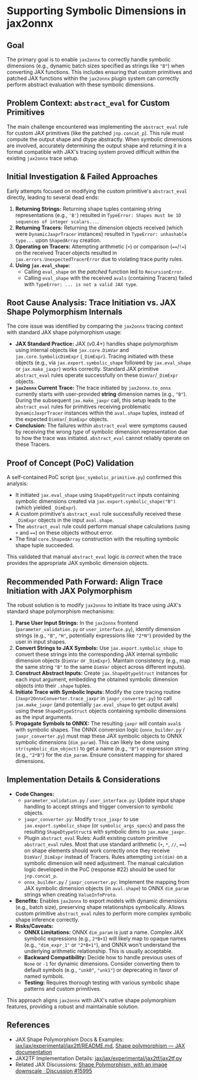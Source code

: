 # Supporting Symbolic Dimensions in jax2onnx

## Goal

The primary goal is to enable `jax2onnx` to correctly handle symbolic dimensions (e.g., dynamic batch sizes specified as strings like `"B"`) when converting JAX functions. This includes ensuring that custom primitives and patched JAX functions within the `jax2onnx` plugin system can correctly perform abstract evaluation with these symbolic dimensions.

## Problem Context: `abstract_eval` for Custom Primitives

The main challenge encountered was implementing the `abstract_eval` rule for custom JAX primitives (like the patched `jnp.concat_p`). This rule must compute the output shape and dtype abstractly. When symbolic dimensions are involved, accurately determining the output shape and returning it in a format compatible with JAX's tracing system proved difficult within the existing `jax2onnx` trace setup.

## Initial Investigation & Failed Approaches

Early attempts focused on modifying the custom primitive's `abstract_eval` directly, leading to several dead ends:

1.  **Returning Strings:** Returning shape tuples containing string representations (e.g., `'B'`) resulted in `TypeError: Shapes must be 1D sequences of integer scalars...`.
2.  **Returning Tracers:** Returning the dimension objects received (which were `DynamicJaxprTracer` instances) resulted in `TypeError: unhashable type...` upon `ShapedArray` creation.
3.  **Operating on Tracers:** Attempting arithmetic (`+`) or comparison (`==`/`!=`) on the received Tracer objects resulted in `jax.errors.UnexpectedTracerError` due to violating trace purity rules.
4.  **Using `jax.eval_shape`:**
    * Calling `eval_shape` on the *patched* function led to `RecursionError`.
    * Calling `eval_shape` with the received `avals` (containing Tracers) failed with `TypeError: ... is not a valid JAX type`.

## Root Cause Analysis: Trace Initiation vs. JAX Shape Polymorphism Internals

The core issue was identified by comparing the `jax2onnx` tracing context with standard JAX shape polymorphism usage:

* **JAX Standard Practice:** JAX (v0.4+) handles shape polymorphism using internal objects like `jax.core.DimVar` and `jax.core.SymbolicDimExpr` (`_DimExpr`). Tracing initiated with these objects (e.g., via `jax.export.symbolic_shape` followed by `jax.eval_shape` or `jax.make_jaxpr`) works correctly. Standard JAX primitive `abstract_eval` rules operate successfully on these `DimVar`/`_DimExpr` objects.
* **`jax2onnx` Current Trace:** The trace initiated by `jax2onnx.to_onnx` currently starts with user-provided **string** dimension names (e.g., `"B"`). During the subsequent `jax.make_jaxpr` call, this setup leads to the `abstract_eval` rules for primitives receiving problematic `DynamicJaxprTracer` instances within the `aval.shape` tuples, instead of the expected `DimVar`/`_DimExpr` objects.
* **Conclusion:** The failures within `abstract_eval` were symptoms caused by receiving the wrong *type* of symbolic dimension representation due to how the trace was initiated. `abstract_eval` cannot reliably operate on these Tracers.

## Proof of Concept (PoC) Validation

A self-contained PoC script (`poc_symbolic_primitive.py`) confirmed this analysis:
* It initiated `jax.eval_shape` using `ShapeDtypeStruct` inputs containing symbolic dimensions created via `jax.export.symbolic_shape("B")` (which yielded `_DimExpr`).
* A custom primitive's `abstract_eval` rule successfully received these `_DimExpr` objects in the input `aval.shape`.
* The `abstract_eval` rule could perform manual shape calculations (using `+` and `==`) on these objects without error.
* The final `core.ShapedArray` construction with the resulting symbolic shape tuple succeeded.

This validated that manual `abstract_eval` logic *is correct* when the trace provides the appropriate JAX symbolic dimension objects.

## Recommended Path Forward: Align Trace Initiation with JAX Polymorphism

The robust solution is to modify `jax2onnx` to initiate its trace using JAX's standard shape polymorphism mechanisms:

1.  **Parse User Input Strings:** In the `jax2onnx` frontend (`parameter_validation.py` or `user_interface.py`), identify dimension strings (e.g., `"B"`, `"H"`, potentially expressions like `"2*N"`) provided by the user in input shapes.
2.  **Convert Strings to JAX Symbols:** Use `jax.export.symbolic_shape` to convert these strings into the corresponding JAX internal symbolic dimension objects (`DimVar` or `_DimExpr`). Maintain consistency (e.g., map the same string `"B"` to the same `DimVar` object across different inputs).
3.  **Construct Abstract Inputs:** Create `jax.ShapeDtypeStruct` instances for each input argument, embedding the obtained symbolic dimension objects into their `.shape` tuples.
4.  **Initiate Trace with Symbolic Inputs:** Modify the core tracing routine (`Jaxpr2OnnxConverter.trace_jaxpr` in `jaxpr_converter.py`) to call `jax.make_jaxpr` (and potentially `jax.eval_shape` to get output avals) using these `ShapeDtypeStruct` objects containing symbolic dimensions as the input arguments.
5.  **Propagate Symbols to ONNX:** The resulting `jaxpr` will contain `aval`s with symbolic shapes. The ONNX conversion logic (`onnx_builder.py` / `jaxpr_converter.py`) must map these JAX symbolic objects to ONNX symbolic dimensions (`dim_param`). This can likely be done using `str(symbolic_dim_object)` to get a name (e.g., `"B"`) or expression string (e.g., `"2*B"`) for the `dim_param`. Ensure consistent mapping for shared dimensions.

## Implementation Details & Considerations

* **Code Changes:**
    * `parameter_validation.py` / `user_interface.py`: Update input shape handling to accept strings and trigger conversion to symbolic objects.
    * `jaxpr_converter.py`: Modify `trace_jaxpr` to use `jax.export.symbolic_shape` (or `symbolic_args_specs`) and pass the resulting `ShapeDtypeStruct`s with symbolic dims to `jax.make_jaxpr`.
    * Plugin `abstract_eval` Rules: Audit existing custom primitive `abstract_eval` rules. Most that use standard arithmetic (`+`, `*`, `//`, `==`) on shape elements should work correctly once they receive `DimVar`/`_DimExpr` instead of Tracers. Rules attempting `int(dim)` on a symbolic dimension will need adjustment. The manual calculation logic developed in the PoC (response #22) should be used for `jnp.concat_p`.
    * `onnx_builder.py` / `jaxpr_converter.py`: Implement the mapping from JAX symbolic dimension objects (in `aval.shape`) to ONNX `dim_param` strings when creating `ValueInfoProto`.
* **Benefits:** Enables `jax2onnx` to export models with dynamic dimensions (e.g., batch size), preserving shape relationships symbolically. Allows custom primitive `abstract_eval` rules to perform more complex symbolic shape inference correctly.
* **Risks/Caveats:**
    * **ONNX Limitations:** ONNX `dim_param` is just a name. Complex JAX symbolic expressions (e.g., `2*B+1`) will likely map to opaque names (e.g., `"dim_expr_1"` or `"2*B+1"`), and ONNX won't understand the underlying arithmetic relationship. This is usually acceptable.
    * **Backward Compatibility:** Decide how to handle previous uses of `None` or `-1` for dynamic dimensions. Consider converting them to default symbols (e.g., `"unk0"`, `"unk1"`) or deprecating in favor of named symbols.
    * **Testing:** Requires thorough testing with various symbolic shape patterns and custom primitives.

This approach aligns `jax2onnx` with JAX's native shape polymorphism features, providing a robust and maintainable solution.

## References

* JAX Shape Polymorphism Docs & Examples: [jax/jax/experimental/jax2tf/README.md](https://github.com/google/jax/blob/main/jax/experimental/jax2tf/README.md), [Shape polymorphism — JAX documentation](https://docs.jax.dev/en/latest/export/shape_poly.html)
* JAX2TF Implementation Details: [jax/jax/experimental/jax2tf/jax2tf.py](https://github.com/google/jax/blob/main/jax/experimental/jax2tf/jax2tf.py)
* Related JAX Discussions: [Shape Polymorphism, with an image downscale · Discussion #15995](https://github.com/google/jax/discussions/15995)